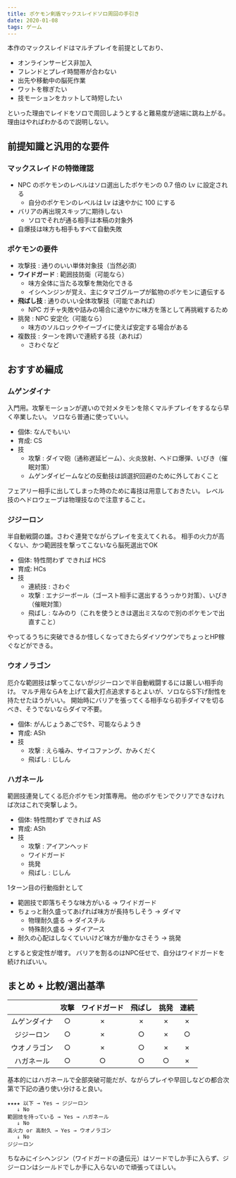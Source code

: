 ```yaml
---
title: ポケモン剣盾マックスレイドソロ周回の手引き
date: 2020-01-08
tags: ゲーム
---
```


本作のマックスレイドはマルチプレイを前提としており、

* オンラインサービス非加入
* フレンドとプレイ時間帯が合わない
* 出先や移動中の脳死作業
* ワットを稼ぎたい
* 技モーションをカットして時短したい

といった理由でレイドをソロで周回しようとすると難易度が途端に跳ね上がる。理由はやればわかるので説明しない。

## 前提知識と汎用的な要件

### マックスレイドの特徴確認

* NPC のポケモンのレベルはソロ選出したポケモンの 0.7 倍の Lv に設定される
  * 自分のポケモンのレベルは Lv は速やかに 100 にする
* バリアの再出現スキップに期待しない
  * ソロでそれが通る相手は本稿の対象外
* 自爆技は味方も相手もすべて自動失敗

### ポケモンの要件

* 攻撃技 : 通りのいい単体対象技（当然必須）
* **ワイドガード** : 範囲技防衛（可能なら）
  * 味方全体に当たる攻撃を無効化できる
  * イシヘンジンが覚え、主にタマゴグループが鉱物のポケモンに遺伝する
* **飛ばし技** : 通りのいい全体攻撃技（可能であれば）
  * NPC ガチャ失敗や詰みの場合に速やかに味方を落として再挑戦するため
* 挑発 : NPC 安定化（可能なら）
  * 味方のソルロックやイーブイに使えば安定する場合がある
* 複数技 : ターンを跨いで連続する技（あれば）
  * さわぐなど

## おすすめ編成

### ムゲンダイナ

入門用。攻撃モーションが遅いので対メタモンを除くマルチプレイをするなら早く卒業したい。
ソロなら普通に使っていい。

* 個体: なんでもいい
* 育成: CS
* 技
  * 攻撃 : ダイマ砲（通称遅延ビーム）、火炎放射、ヘドロ爆弾、いびき（催眠対策）
  * ムゲンダイビームなどの反動技は誤選択回避のために外しておくこと

フェアリー相手に出してしまった時のために毒技は用意しておきたい。
レベル技のヘドロウェーブは物理技なので注意すること。

### ジジーロン

半自動戦闘の雄。さわぐ連発でながらプレイを支えてくれる。
相手の火力が高くない、かつ範囲技を撃ってこないなら脳死選出でOK

* 個体: 特性問わず できれば HCS
* 育成: HCs
* 技
  * 連続技 : さわぐ
  * 攻撃 : エナジーボール（ゴースト相手に選出するうっかり対策）、いびき（催眠対策）
  * 飛ばし : なみのり（これを使うときは選出ミスなので別のポケモンで出直すこと）

やってるうちに突破できるか怪しくなってきたらダイソウゲンでちょっとHP稼ぐなどができる。

### ウオノラゴン

厄介な範囲技は撃ってこないがジジーロンで半自動戦闘するには厳しい相手向け。
マルチ用ならAを上げて最大打点追求するとよいが、ソロならS下げ耐性を持たせたほうがいい。
開始時にバリアを張ってくる相手なら初手ダイマを切るべき、そうでないならダイマ不要。

* 個体: がんじょうあごでS↑、可能ならようき
* 育成: ASh
* 技
  * 攻撃 : えら噛み、サイコファング、かみくだく
  * 飛ばし : じしん

### ハガネール

範囲技連発してくる厄介ポケモン対策専用。
他のポケモンでクリアできなければ次はこれで突撃しよう。

* 個体: 特性問わず できれば AS
* 育成: ASh
* 技
  * 攻撃 : アイアンヘッド
  * ワイドガード
  * 挑発
  * 飛ばし : じしん

1ターン目の行動指針として

* 範囲技で即落ちそうな味方がいる → ワイドガード
* ちょっと耐久盛ってあげれば味方が長持ちしそう → ダイマ
  * 物理耐久盛る → ダイスチル
  * 特殊耐久盛る → ダイアース
* 耐久の心配はしなくていいけど味方が働かなさそう → 挑発

とすると安定性が増す。
バリアを割るのはNPC任せで、自分はワイドガードを続ければいい。

## まとめ + 比較/選出基準

| | 攻撃 | ワイドガード | 飛ばし | 挑発 | 連続 |
| :-: | :-: | :-: | :-: | :-: | :-: |
| ムゲンダイナ |○|×|×|×|×|
| ジジーロン |○|×|○|×|○|
| ウオノラゴン |○|×|○|×|×|
| ハガネール |○|○|○|○|×|

基本的にはハガネールで全部突破可能だが、ながらプレイや早回しなどの都合次第で下記の通り使い分けると良い。

```text
★★★★ 以下 → Yes → ジジーロン
   ↓ No
範囲技を持っている → Yes → ハガネール
   ↓ No
高火力 or 高耐久 → Yes → ウオノラゴン
   ↓ No
ジジーロン
```

ちなみにイシヘンジン（ワイドガードの遺伝元）はソードでしか手に入らず、ジジーロンはシールドでしか手に入らないので頑張ってほしい。